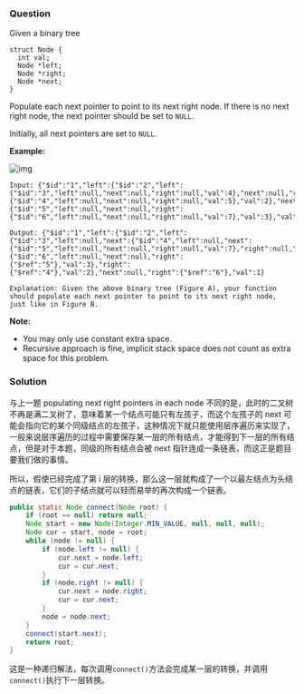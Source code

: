 ### Question

Given a binary tree

```
struct Node {
  int val;
  Node *left;
  Node *right;
  Node *next;
}
```

Populate each next pointer to point to its next right node. If there is no next right node, the next pointer should be set to `NULL`.

Initially, all next pointers are set to `NULL`.

 

**Example:**

![img](https://assets.leetcode.com/uploads/2019/02/15/117_sample.png)

```
Input: {"$id":"1","left":{"$id":"2","left":{"$id":"3","left":null,"next":null,"right":null,"val":4},"next":null,"right":{"$id":"4","left":null,"next":null,"right":null,"val":5},"val":2},"next":null,"right":{"$id":"5","left":null,"next":null,"right":{"$id":"6","left":null,"next":null,"right":null,"val":7},"val":3},"val":1}

Output: {"$id":"1","left":{"$id":"2","left":{"$id":"3","left":null,"next":{"$id":"4","left":null,"next":{"$id":"5","left":null,"next":null,"right":null,"val":7},"right":null,"val":5},"right":null,"val":4},"next":{"$id":"6","left":null,"next":null,"right":{"$ref":"5"},"val":3},"right":{"$ref":"4"},"val":2},"next":null,"right":{"$ref":"6"},"val":1}

Explanation: Given the above binary tree (Figure A), your function should populate each next pointer to point to its next right node, just like in Figure B.
```

 

**Note:**

-   You may only use constant extra space.
-   Recursive approach is fine, implicit stack space does not count as extra space for this problem.

### Solution

与上一题 populating next right pointers in each node 不同的是，此时的二叉树不再是满二叉树了，意味着某一个结点可能只有左孩子，而这个左孩子的 next 可能会指向它的某个同级结点的左孩子，这种情况下就只能使用层序遍历来实现了，一般来说层序遍历的过程中需要保存某一层的所有结点，才能得到下一层的所有结点，但是对于本题，同级的所有结点会被 next 指针连成一条链表，而这正是题目要我们做的事情。

所以，假使已经完成了第 i 层的转换，那么这一层就构成了一个以最左结点为头结点的链表，它们的子结点就可以轻而易举的再次构成一个链表。

```java
public static Node connect(Node root) {
    if (root == null) return null;
    Node start = new Node(Integer.MIN_VALUE, null, null, null);
    Node cur = start, node = root;
    while (node != null) {
        if (node.left != null) {
            cur.next = node.left;
            cur = cur.next;
        }
        if (node.right != null) {
            cur.next = node.right;
            cur = cur.next;
        }
        node = node.next;
    }
    connect(start.next);
    return root;
}
```

这是一种递归解法，每次调用`connect()`方法会完成某一层的转换，并调用`connect()`执行下一层转换。